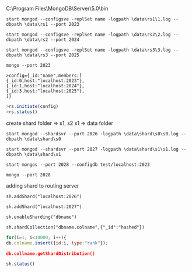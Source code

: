 C:\Program Files\MongoDB\Server\5.0\bin
```
start mongod --configsve -replSet name -logpath \data\rs1\1.log --dbpath \data\rs1 --port 2023
```

```
start mongod --configsve -replSet name -logpath \data\rs2\2.log --dbpath \data\rs2 --port 2024
```

```
start mongod --configsve -replSet name -logpath \data\rs3\3.log --dbpath \data\rs3 --port 2025
```

```
mongo --port 2023
```

```
>config={_id:"name",members:[
{_id:0,host:"localhost:2023"},
{_id:1,host:"localhost:2024"},
{_id:3,host:"localhost:2025"},
]}
```

```js
>rs.initiate(config)
>rs.status()
```

create shard folder => s1, s2
s1 => data folder 

```
start mongod --shardsvr --port 2026 -logpath \data\shard\s0\s0.log --dbpath \data\shard\s0
```

```
start mongod --shardsvr --port 2027 -logpath \data\shard\s1\s1.log --dbpath \data\shard\s1
```

```
start mongos --port 2028 --configdb test/localhost:2023
```

```
mongo --port 2028
```


adding shard to routing server

```
sh.addShard("localhost:2026")
```

```
sh.addShard("localhost:2027")
```

```
sh.enableSharding("dbname")
```

```
sh.shardCollection("dbname.colname",{"_id":"hashed"})
```

```js
for(i=1; i<10000; i++){
db.colname.insert({id:i, type:"rank"});
```

```json
db.collname.getShardDistribution()
```

```js
sh.status()
```